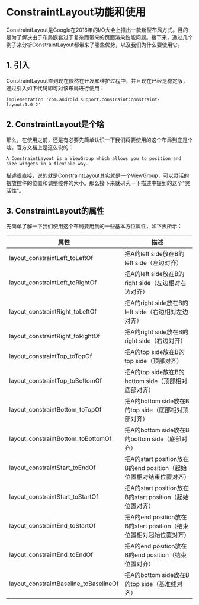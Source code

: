 # ConstraintLayout功能和使用
ConstraintLayout是Google在2016年的I/O大会上推出一款新型布局方式。目的是为了解决由于布局嵌套过于复杂而带来的页面渲染性能问题。接下来，通过几个例子来分析ConstraintLayout都带来了哪些优势，以及我们为什么要使用它。

## 1. 引入
ConstraintLayout直到现在依然在开发和维护过程中，并且现在已经是稳定版，通过引入如下代码即可对该布局进行使用：
```
implementation 'com.android.support.constraint:constraint-layout:1.0.2'
```
## 2. ConstraintLayout是个啥
那么，在使用之前，还是有必要先简单认识一下我们将要使用的这个布局到底是个啥。官方文档上是这么说的：
```
A ConstraintLayout is a ViewGroup which allows you to position and size widgets in a flexible way.
```
描述很直接，说的就是ConstraintLayout其实就是一个ViewGroup，可以灵活的摆放控件的位置和调整控件的大小。那么接下来就研究一下描述中提到的这个"灵活性"。
## 3. ConstraintLayout的属性
先简单了解一下我们使用这个布局要用到的一些基本方位属性，如下表所示：

属性 | 描述
------------ | -------------
layout_constraintLeft_toLeftOf | 把A的left side放在B的left side（左边对齐）
layout_constraintLeft_toRightOf | 把A的left side放在B的right side（左边相对右边对齐）
layout_constraintRight_toLeftOf | 把A的right side放在B的left side（右边相对左边对齐）
layout_constraintRight_toRightOf | 把A的right side放在B的right side（右边对齐）
layout_constraintTop_toTopOf | 把A的top side放在B的top side（顶部对齐）
layout_constraintTop_toBottomOf | 把A的top side放在B的bottom side（顶部相对底部对齐）
layout_constraintBottom_toTopOf | 把A的bottom side放在B的top side（底部相对顶部对齐）
layout_constraintBottom_toBottomOf | 把A的bottom side放在B的bottom side（底部对齐）
layout_constraintStart_toEndOf | 把A的start position放在B的end position（起始位置相对结束位置对齐）
layout_constraintStart_toStartOf | 把A的start position放在B的start position（起始位置对齐）
layout_constraintEnd_toStartOf | 把A的end position放在B的start position（结束位置相对起始位置对齐）
layout_constraintEnd_toEndOf | 把A的end position放在B的end position（结束位置对齐）
layout_constraintBaseline_toBaselineOf | 把A的bottom side放在B的top side（基准线对齐）